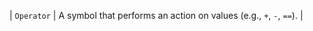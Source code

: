 | `Operator`           | A symbol that performs an action on values (e.g., `+`, `-`, `==`).            |